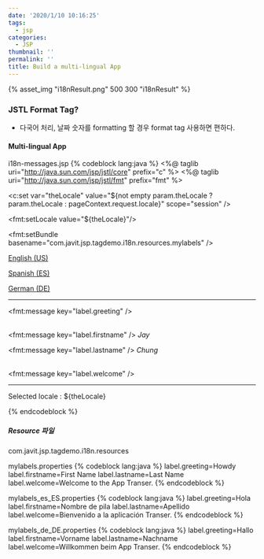 ```yaml
---
date: '2020/1/10 10:16:25'
tags:
  - jsp
categories:
  - JSP
thumbnail: ''
permalink: ''
title: Build a multi-lingual App
---
```


{% asset_img "i18nResult.png" 500 300 "i18nResult" %}

### JSTL Format Tag?

* 다국어 처리, 날짜 숫자를 formatting 할 경우 format tag 사용하면 편하다.

#### Multi-lingual App

i18n-messages.jsp
{% codeblock lang:java %}
<%@ taglib uri="http://java.sun.com/jsp/jstl/core" prefix="c" %>
<%@ taglib uri="http://java.sun.com/jsp/jstl/fmt" prefix="fmt" %>


<c:set var="theLocale" 
value="${not empty param.theLocale ? param.theLocale : pageContext.request.locale}"
scope="session" />

<fmt:setLocale value="${theLocale}"/>

<fmt:setBundle basename="com.javit.jsp.tagdemo.i18n.resources.mylabels" />


<html>

<body>

<a href="i18n-messages-test.jsp?theLocale=en_US">English (US)</a>

<a href="i18n-messages-test.jsp?theLocale=es_ES">Spanish (ES)</a>

<a href="i18n-messages-test.jsp?theLocale=de_DE">German (DE)</a>


<hr>


<fmt:message key="label.greeting" /> <br/><br/>

<fmt:message key="label.firstname" /> <i>Jay</i>  <br/>

<fmt:message key="label.lastname" /> <i>Chung</i> <br/><br/>

<fmt:message key="label.welcome" /> <br/>

<hr>

Selected locale : ${theLocale}

</body>

</html>
{% endcodeblock %}


##### Resource 파일

com.javit.jsp.tagdemo.i18n.resources

mylabels.properties
{% codeblock lang:java %}
label.greeting=Howdy
label.firstname=First Name
label.lastname=Last Name
label.welcome=Welcome to the App Transer.
{% endcodeblock %}

mylabels_es_ES.properties
{% codeblock lang:java %}
label.greeting=Hola
label.firstname=Nombre de pila
label.lastname=Apellido
label.welcome=Bienvenido a la aplicación Transer.
{% endcodeblock %}

mylabels_de_DE.properties
{% codeblock lang:java %}
label.greeting=Hallo
label.firstname=Vorname
label.lastname=Nachname
label.welcome=Willkommen beim App Transer.
{% endcodeblock %}
<!-- excerpt -->
<!-- toc -->